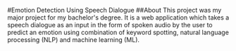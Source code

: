 #Emotion Detection Using Speech Dialogue
##About
This project was my major project for my bachelor's degree. It is a web application which takes a speech dialogue as an input in the form of spoken audio by the user to predict an emotion using combination of keyword spotting, natural language processing (NLP) and machine learning (ML). 